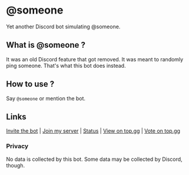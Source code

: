# @someone
Yet another Discord bot simulating @someone.

## What is @someone ?
It was an old Discord feature that got removed. It was meant to randomly ping someone. That's what this bot does instead.

## How to use ?
Say `@someone` or mention the bot.

## Links
[Invite the bot](https://discord.com/api/oauth2/authorize?client_id=853643169966325791&permissions=68608&scope=bot) | [Join my server](https://discord.gg/zp8zF7Zx7y) | [Status](https://status.cyanic.tk) | [View on top.gg](https://top.gg/bot/853643169966325791) | [Vote on top.gg](https://top.gg/bot/853643169966325791/vote)

### Privacy
No data is collected by this bot. Some data may be collected by Discord, though.
